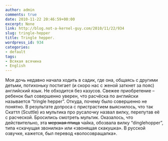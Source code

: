 ```yaml
---
author: admin
comments: true
date: 2010-11-22 20:46:59+00:00
excerpt: None
link: http://blog.not-a-kernel-guy.com/2010/11/22/934
slug: tringle-hepper
title: Tringle hepper.
wordpress_id: 934
categories:
- default
tags:
- Всякая всячина
- English
---
```


Моя дочь недавно начала ходить в садик, где она, общаясь с другими детьми, потихоньку постигает (и скоро нас с женой заткнет за пояс) английский язык. Не обходится без казусов. Свежее приобретение – ребенок был совершенно уверен, что расчёска по английски называется “tringle hepper”. Откуда, почему было совершенно не понятно. В результате допроса с пристрастием выяснилось, что так Скаттл (Scuttle) из мультика про русалочку назвал вилку, перепутав её с расческой. Бросились смотреть мультик. Оказалось, что действительно, эта <del>мерзкая птица</del> чайка, обозвала вилку “dinglehopper”, типа «скачущая звонилка» или «звонящая скакушка». В русской озвучке, кажется, был перевод «волосовращалка».
